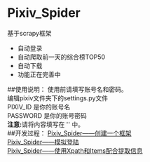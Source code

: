 Pixiv_Spider
=========================
基于scrapy框架<br />
* 自动登录<br />
* 自动爬取前一天的综合榜TOP50<br />
* 自动下载<br />
* 功能正在完善中

##使用说明：
使用前请填写账号名和密码。<br />
编辑pixiv文件夹下的settings.py文件<br />
PIXIV_ID 是你的账号名<br />
PASSWORD 是你的账号密码<br />
<b>注意:</b>请将内容填写在 '' 中。<br />
##开发过程：
[Pixiv_Spider——创建一个框架](http://www.monburan.cn/?p=327)<br />
[Pixiv_Spider——模拟登陆](http://www.monburan.cn/?p=367)<br />
[Pixiv_Spider——使用Xpath和Items配合提取信息](http://www.monburan.cn/?p=334)<br />
